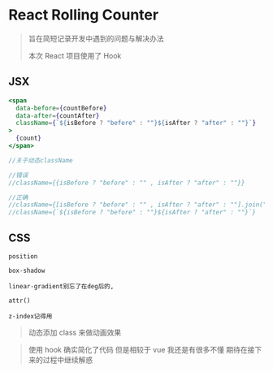 # React Rolling Counter

> 旨在简短记录开发中遇到的问题与解决办法
>
> 本次 React 项目使用了 Hook

## JSX

```jsx
<span
  data-before={countBefore}
  data-after={countAfter}
  className={`${isBefore ? "before" : ""}${isAfter ? "after" : ""}`}
>
  {count}
</span>

//关于动态className

//错误
//className={{isBefore ? "before" : "" , isAfter ? "after" : ""}}

//正确
//className={[isBefore ? "before" : "" , isAfter ? "after" : ""].join(" ")}
//className={`${isBefore ? "before" : ""}${isAfter ? "after" : ""}`}
```

## CSS

`position`

`box-shadow`

`linear-gradient别忘了在deg后的,`

`attr()`

`z-index记得用`

> 动态添加 class 来做动画效果

> 使用 hook 确实简化了代码 但是相较于 vue 我还是有很多不懂 期待在接下来的过程中继续解惑
